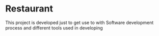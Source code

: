# Restaurant
This project is developed just to get use to with Software development process and different tools used in developing
